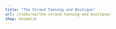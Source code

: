 ```yaml
---
title: "The Strand Tanning and Boutique"
url: /cleburne/the-strand-tanning-and-boutique/
shop: Kosmetik
---
```

